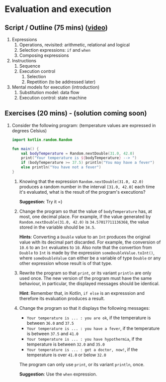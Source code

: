 # Evaluation and execution

## Script / Outline (75 mins) ([video](https://www.youtube.com/watch?v=T0ZqwChq13Y&list=PL8XxoCaL3dBiJ_djQKKbbI4uN081F7Sgw&index=8&t=0s))
1. Expressions
   1. Operations, revisited: arithmetic, relational and logical
   2. Selection expressions: `if` and `when`
   3. Composing expressions
2. Instructions
   1. Sequence
   2. Execution control
      1. Selection
      2. Repetition (to be addressed later)
3. Mental models for execution (introduction)
   1. Substitution model: data flow
   2. Execution control: state machine

## Exercises (20 mins) - (solution coming soon)

1. Consider the following program: (temperature values are expressed in degrees Celsius)
   
    ```kotlin
    import kotlin.random.Random

    fun main() {
        val bodyTemperature = Random.nextDouble(31.0, 42.0)
        print("Your temperature is ${bodyTemperature} --> ")
        if (bodyTemperature >= 37.5) println("You may have a fever")
        else println("You have not a fever")
    }
    ```   
   1. Knowing that the expression `Random.nextDouble(31.0, 42.0)` produces a random number in the interval `[31.0, 42.0[` each time it's evaluated, what is the result of the program's executions?

      **Suggestion**: Try it =)

   2. Change the program so that the value of `bodyTemperature` has, at most, one decimal place. For example, if the value generated by `Random.nextDouble(31.0, 42.0)` is `34.57017711136368`, the value stored in the variable should be `34.5`.

      **Hints**: Converting a `Double` value to an `Int` produces the original value with its decimal part discarded. For example, the conversion of `10.6` to an `Int` evaluates to `10`. Also note that the convertion from `Double` to `Int` is made by the expression `someDoubleValue.toInt()`, where `someDoubleValue` can either be a variable of type `Double` or any other expression whose result is of that type.

   3. Rewrite the program so that `print`, or its variant `println` are only used once. The new version of the program must have the same behaviour, in particular, the displayed messages should be identical.
      
      **Hint**: Remember that, in Kotlin, `if else` is an expresssion and therefore its evaluation produces a result.

   4. Change the program so that it displays the following messages:
      * `Your temperature is ... : you are ok`, if the temperature is between `36.0` and `37.5`
      * `Your temperature is ... : you have a fever`, if the temperature is between `37.5` and `41.0`
      * `Your temperature is ... : you have hypothermia`, if the temperature is between `32.0` and `35.0`
      * `Your temperature is ... : get a doctor, now!`, if the temperature is over `41.0` or below `32.0`
      
      The program can only use `print`, or its variant `println`, once.
      
      **Suggestion**: Use the `when` expression.
  